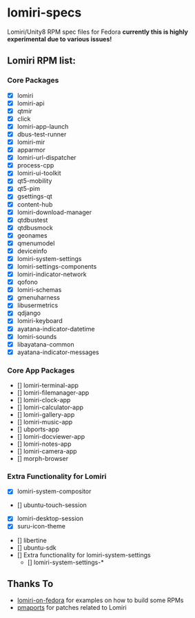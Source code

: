 # lomiri-specs
Lomiri/Unity8 RPM spec files for Fedora
**currently this is highly experimental due to various issues!**

## Lomiri RPM list:
### Core Packages
* [X] lomiri
* [X] lomiri-api
* [X] qtmir
* [X] click
* [X] lomiri-app-launch
* [X] dbus-test-runner
* [X] lomiri-mir
* [X] apparmor
* [X] lomiri-url-dispatcher
* [X] process-cpp
* [X] lomiri-ui-toolkit
* [X] qt5-mobility
* [X] qt5-pim
* [X] gsettings-qt
* [X] content-hub
* [X] lomiri-download-manager
* [X] qtdbustest
* [X] qtdbusmock
* [X] geonames
* [X] qmenumodel
* [X] deviceinfo
* [X] lomiri-system-settings
* [X] lomiri-settings-components
* [X] lomiri-indicator-network
* [X] qofono
* [X] lomiri-schemas
* [X] gmenuharness
* [X] libusermetrics
* [X] qdjango
* [X] lomiri-keyboard
* [X] ayatana-indicator-datetime
* [X] lomiri-sounds
* [X] libayatana-common
* [X] ayatana-indicator-messages

### Core App Packages
* [] lomiri-terminal-app
* [] lomiri-filemanager-app
* [] lomiri-clock-app
* [] lomiri-calculator-app
* [] lomiri-gallery-app
* [] lomiri-music-app
* [] ubports-app
* [] lomiri-docviewer-app
* [] lomiri-notes-app
* [] lomiri-camera-app
* [] morph-browser

### Extra Functionality for Lomiri
* [X] lomiri-system-compositor
* [] ubuntu-touch-session
* [X] lomiri-desktop-session
* [X] suru-icon-theme
* [] libertine
* [] ubuntu-sdk
* [] Extra functionality for lomiri-system-settings
	* [] lomiri-system-settings-*

## Thanks To
* [lomiri-on-fedora](https://gitlab.com/erlend.io/lomiri-on-fedora) for examples on how to build some RPMs
* [pmaports](https://gitlab.com/ralf1307/pmaports/-/tree/feature%2Flomiri) for patches related to Lomiri

